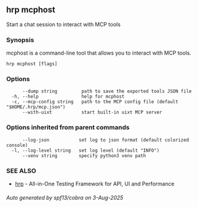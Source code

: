 ## hrp mcphost

Start a chat session to interact with MCP tools

### Synopsis

mcphost is a command-line tool that allows you to interact with MCP tools.

```
hrp mcphost [flags]
```

### Options

```
      --dump string         path to save the exported tools JSON file
  -h, --help                help for mcphost
  -c, --mcp-config string   path to the MCP config file (default "$HOME/.hrp/mcp.json")
      --with-uixt           start built-in uixt MCP server
```

### Options inherited from parent commands

```
      --log-json           set log to json format (default colorized console)
  -l, --log-level string   set log level (default "INFO")
      --venv string        specify python3 venv path
```

### SEE ALSO

* [hrp](hrp.md)	 - All-in-One Testing Framework for API, UI and Performance

###### Auto generated by spf13/cobra on 3-Aug-2025
